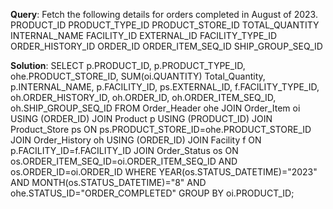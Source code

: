 **Query**: Fetch the following details for orders completed in August of 2023.
PRODUCT_ID
PRODUCT_TYPE_ID
PRODUCT_STORE_ID 
TOTAL_QUANTITY
INTERNAL_NAME 
FACILITY_ID
EXTERNAL_ID 
FACILITY_TYPE_ID 
ORDER_HISTORY_ID 
ORDER_ID
ORDER_ITEM_SEQ_ID
SHIP_GROUP_SEQ_ID

**Solution**:
SELECT p.PRODUCT_ID, p.PRODUCT_TYPE_ID, ohe.PRODUCT_STORE_ID, SUM(oi.QUANTITY) Total_Quantity, p.INTERNAL_NAME, p.FACILITY_ID, ps.EXTERNAL_ID, f.FACILITY_TYPE_ID, oh.ORDER_HISTORY_ID, oh.ORDER_ID, oh.ORDER_ITEM_SEQ_ID, oh.SHIP_GROUP_SEQ_ID FROM  Order_Header ohe
JOIN 
Order_Item oi USING (ORDER_ID)
JOIN Product p USING (PRODUCT_ID)
JOIN Product_Store ps ON ps.PRODUCT_STORE_ID=ohe.PRODUCT_STORE_ID
JOIN Order_History oh USING (ORDER_ID)
JOIN Facility f ON p.FACILITY_ID=f.FACILITY_ID
JOIN Order_Status os ON os.ORDER_ITEM_SEQ_ID=oi.ORDER_ITEM_SEQ_ID AND
os.ORDER_ID=oi.ORDER_ID
WHERE YEAR(os.STATUS_DATETIME)="2023" AND MONTH(os.STATUS_DATETIME)="8" AND ohe.STATUS_ID="ORDER_COMPLETED" 
GROUP BY oi.PRODUCT_ID;

